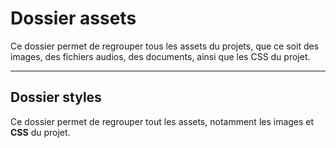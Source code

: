 # Dossier assets

Ce dossier permet de regrouper tous les assets du projets, que ce soit des images, des fichiers audios, des documents, ainsi que les CSS du projet.

----------------------------

## **Dossier styles**

Ce dossier permet de regrouper tout les assets, notamment les images et **CSS** du projet.

